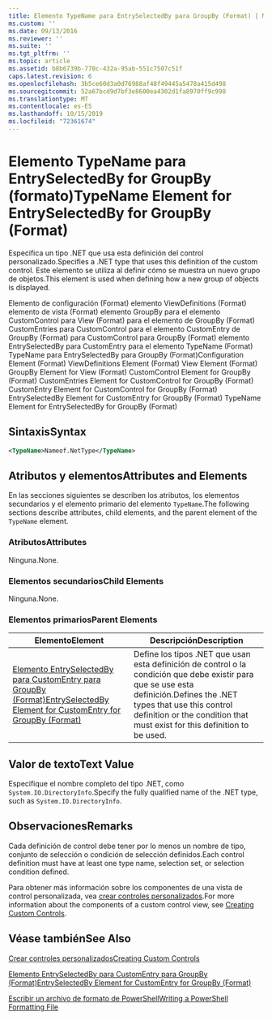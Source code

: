 ```yaml
---
title: Elemento TypeName para EntrySelectedBy para GroupBy (Format) | Microsoft Docs
ms.custom: ''
ms.date: 09/13/2016
ms.reviewer: ''
ms.suite: ''
ms.tgt_pltfrm: ''
ms.topic: article
ms.assetid: b8b6739b-770c-432a-95ab-551c7507c51f
caps.latest.revision: 6
ms.openlocfilehash: 3b5ce60d3a0d76988af48f49445a5478a415d498
ms.sourcegitcommit: 52a67bcd9d7bf3e8600ea4302d1fa8970ff9c998
ms.translationtype: MT
ms.contentlocale: es-ES
ms.lasthandoff: 10/15/2019
ms.locfileid: "72361674"
---
```

# <a name="typename-element-for-entryselectedby-for-groupby-format"></a><span data-ttu-id="05952-102">Elemento TypeName para EntrySelectedBy for GroupBy (formato)</span><span class="sxs-lookup"><span data-stu-id="05952-102">TypeName Element for EntrySelectedBy for GroupBy (Format)</span></span>

<span data-ttu-id="05952-103">Especifica un tipo .NET que usa esta definición del control personalizado.</span><span class="sxs-lookup"><span data-stu-id="05952-103">Specifies a .NET type that uses this definition of the custom control.</span></span> <span data-ttu-id="05952-104">Este elemento se utiliza al definir cómo se muestra un nuevo grupo de objetos.</span><span class="sxs-lookup"><span data-stu-id="05952-104">This element is used when defining how a new group of objects is displayed.</span></span>

<span data-ttu-id="05952-105">Elemento de configuración (Format) elemento ViewDefinitions (Format) elemento de vista (Format) elemento GroupBy para el elemento CustomControl para View (Format) para el elemento de GroupBy (Format) CustomEntries para CustomControl para el elemento CustomEntry de GroupBy (Format) para CustomControl para GroupBy (Format) elemento EntrySelectedBy para CustomEntry para el elemento TypeName (Format) TypeName para EntrySelectedBy para GroupBy (Format)</span><span class="sxs-lookup"><span data-stu-id="05952-105">Configuration Element (Format) ViewDefinitions Element (Format) View Element (Format) GroupBy Element for View (Format) CustomControl Element for GroupBy (Format) CustomEntries Element for CustomControl for GroupBy (Format) CustomEntry Element for CustomControl for GroupBy (Format) EntrySelectedBy Element for CustomEntry for GroupBy (Format) TypeName Element for EntrySelectedBy for GroupBy (Format)</span></span>

## <a name="syntax"></a><span data-ttu-id="05952-106">Sintaxis</span><span class="sxs-lookup"><span data-stu-id="05952-106">Syntax</span></span>

```xml
<TypeName>Nameof.NetType</TypeName>
```

## <a name="attributes-and-elements"></a><span data-ttu-id="05952-107">Atributos y elementos</span><span class="sxs-lookup"><span data-stu-id="05952-107">Attributes and Elements</span></span>

<span data-ttu-id="05952-108">En las secciones siguientes se describen los atributos, los elementos secundarios y el elemento primario del elemento `TypeName`.</span><span class="sxs-lookup"><span data-stu-id="05952-108">The following sections describe attributes, child elements, and the parent element of the `TypeName` element.</span></span>

### <a name="attributes"></a><span data-ttu-id="05952-109">Atributos</span><span class="sxs-lookup"><span data-stu-id="05952-109">Attributes</span></span>

<span data-ttu-id="05952-110">Ninguna.</span><span class="sxs-lookup"><span data-stu-id="05952-110">None.</span></span>

### <a name="child-elements"></a><span data-ttu-id="05952-111">Elementos secundarios</span><span class="sxs-lookup"><span data-stu-id="05952-111">Child Elements</span></span>

<span data-ttu-id="05952-112">Ninguna.</span><span class="sxs-lookup"><span data-stu-id="05952-112">None.</span></span>

### <a name="parent-elements"></a><span data-ttu-id="05952-113">Elementos primarios</span><span class="sxs-lookup"><span data-stu-id="05952-113">Parent Elements</span></span>

|<span data-ttu-id="05952-114">Elemento</span><span class="sxs-lookup"><span data-stu-id="05952-114">Element</span></span>|<span data-ttu-id="05952-115">Descripción</span><span class="sxs-lookup"><span data-stu-id="05952-115">Description</span></span>|
|-------------|-----------------|
|[<span data-ttu-id="05952-116">Elemento EntrySelectedBy para CustomEntry para GroupBy (Format)</span><span class="sxs-lookup"><span data-stu-id="05952-116">EntrySelectedBy Element for CustomEntry for GroupBy (Format)</span></span>](./entryselectedby-element-for-customentry-for-groupby-format.md)|<span data-ttu-id="05952-117">Define los tipos .NET que usan esta definición de control o la condición que debe existir para que se use esta definición.</span><span class="sxs-lookup"><span data-stu-id="05952-117">Defines the .NET types that use this control definition or the condition that must exist for this definition to be used.</span></span>|

## <a name="text-value"></a><span data-ttu-id="05952-118">Valor de texto</span><span class="sxs-lookup"><span data-stu-id="05952-118">Text Value</span></span>

<span data-ttu-id="05952-119">Especifique el nombre completo del tipo .NET, como `System.IO.DirectoryInfo`.</span><span class="sxs-lookup"><span data-stu-id="05952-119">Specify the fully qualified name of the .NET type, such as `System.IO.DirectoryInfo`.</span></span>

## <a name="remarks"></a><span data-ttu-id="05952-120">Observaciones</span><span class="sxs-lookup"><span data-stu-id="05952-120">Remarks</span></span>

<span data-ttu-id="05952-121">Cada definición de control debe tener por lo menos un nombre de tipo, conjunto de selección o condición de selección definidos.</span><span class="sxs-lookup"><span data-stu-id="05952-121">Each control definition must have at least one type name, selection set, or selection condition defined.</span></span>

<span data-ttu-id="05952-122">Para obtener más información sobre los componentes de una vista de control personalizada, vea [crear controles personalizados](./creating-custom-controls.md).</span><span class="sxs-lookup"><span data-stu-id="05952-122">For more information about the components of a custom control view, see [Creating Custom Controls](./creating-custom-controls.md).</span></span>

## <a name="see-also"></a><span data-ttu-id="05952-123">Véase también</span><span class="sxs-lookup"><span data-stu-id="05952-123">See Also</span></span>

[<span data-ttu-id="05952-124">Crear controles personalizados</span><span class="sxs-lookup"><span data-stu-id="05952-124">Creating Custom Controls</span></span>](./creating-custom-controls.md)

[<span data-ttu-id="05952-125">Elemento EntrySelectedBy para CustomEntry para GroupBy (Format)</span><span class="sxs-lookup"><span data-stu-id="05952-125">EntrySelectedBy Element for CustomEntry for GroupBy (Format)</span></span>](./entryselectedby-element-for-customentry-for-groupby-format.md)

[<span data-ttu-id="05952-126">Escribir un archivo de formato de PowerShell</span><span class="sxs-lookup"><span data-stu-id="05952-126">Writing a PowerShell Formatting File</span></span>](./writing-a-powershell-formatting-file.md)
